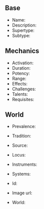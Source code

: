 ## Base
- <span class="text-field" data-tooltip="Text">Name</span>: 
- <span class="text-field" data-tooltip="Text">Description</span>: 
- <span class="text-field" data-tooltip="Text">Supertype</span>: 
- <span class="text-field" data-tooltip="Text">Subtype</span>: 

## Mechanics
- <span class="text-field" data-tooltip="Text">Activation</span>: 
- <span class="number-field" data-tooltip="Number">Duration</span>: 
- <span class="number-field" data-tooltip="Number, max: 100">Potency</span>: 
- <span class="number-field" data-tooltip="Number">Range</span>: 
- <span class="multi-link-field" data-tooltip="Multi Phenomenon">Effects</span>: 
- <span class="text-field" data-tooltip="Text">Challenges</span>: 
- <span class="multi-link-field" data-tooltip="Multi Trait">Talents</span>: 
- <span class="multi-link-field" data-tooltip="Multi Construct">Requisites</span>: 

## World
- <span class="text-field" data-tooltip="Text">Prevalence</span>: 
- <span class="link-field" data-tooltip="Single Construct">Tradition</span>: 
- <span class="link-field" data-tooltip="Single Phenomenon">Source</span>: 
- <span class="link-field" data-tooltip="Single Location">Locus</span>: 
- <span class="multi-link-field" data-tooltip="Multi Object">Instruments</span>: 
- <span class="multi-link-field" data-tooltip="Multi Construct">Systems</span>: 

- <span class="text-field" data-tooltip="Text">Id</span>: 
- <span class="text-field" data-tooltip="Text">Image url</span>: 
- <span class="text-field" data-tooltip="Text">World</span>: 

